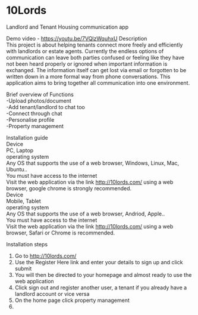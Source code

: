 # 10Lords
Landlord and Tenant Housing communication app
 
Demo video - https://youtu.be/7VQlzWquhxU
Description  
This project is about helping tenants connect more freely and efficiently with landlords or estate agents. Currently the endless options of communication can leave both parties confused or feeling like they have not been heard properly or ignored when important information is exchanged. The information itself can get lost via email or forgotten to be written down in a more formal way from phone conversations. This application aims to bring together all communication into one environment.

Brief overview of Functions    
-Upload photos/document  
-Add tenant/landlord to chat too  
-Connect through chat  
-Personalise profile  
-Property management  
  
Installation guide  
Device  
PC, Laptop  
operating system   
Any OS that supports the use of a web browser, Windows, Linux, Mac, Ubuntu..  
You must have access to the internet  
Visit the web application via the link http://10lords.com/ using a web browser, google chrome is strongly recommended.  
Device  
Mobile, Tablet  
operating system  
Any OS that supports the use of a web browser, Andriod, Apple..  
You must have access to the internet  
Visit the web application via the link http://10lords.com/ using a web browser, Safari or Chrome is recommended.  
  
Installation steps  
1. Go to http://10lords.com/
2. Use the Register Here link and enter your details to sign up and click submit
3. You will then be directed to your homepage and almost ready to use the web application
4. Click sign out and register another user, a tenant if you already have a landlord account or vice versa
5. On the home page click property management
6.
